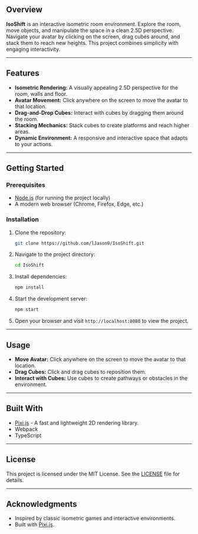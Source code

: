 ## Overview  
**IsoShift** is an interactive isometric room environment. Explore the room, move objects, and manipulate the space in a clean 2.5D perspective. Navigate your avatar by clicking on the screen, drag cubes around, and stack them to reach new heights. This project combines simplicity with engaging interactivity.

---

## Features  
- **Isometric Rendering:** A visually appealing 2.5D perspective for the room, walls and floor.  
- **Avatar Movement:** Click anywhere on the screen to move the avatar to that location.  
- **Drag-and-Drop Cubes:** Interact with cubes by dragging them around the room.  
- **Stacking Mechanics:** Stack cubes to create platforms and reach higher areas.  
- **Dynamic Environment:** A responsive and interactive space that adapts to your actions.  

---

## Getting Started  

### Prerequisites  
- [Node.js](https://nodejs.org/) (for running the project locally)  
- A modern web browser (Chrome, Firefox, Edge, etc.)  

### Installation  
1. Clone the repository:  
   ```bash  
   git clone https://github.com/lJason9/IsoShift.git  
   ```  
2. Navigate to the project directory:  
   ```bash  
   cd IsoShift  
   ```  
3. Install dependencies:  
   ```bash  
   npm install  
   ```  
4. Start the development server:  
   ```bash  
   npm start  
   ```  
5. Open your browser and visit `http://localhost:8080` to view the project.  

---

## Usage  
- **Move Avatar:** Click anywhere on the screen to move the avatar to that location.  
- **Drag Cubes:** Click and drag cubes to reposition them.  
- **Interact with Cubes:** Use cubes to create pathways or obstacles in the environment.

---

## Built With  
- [Pixi.js](https://pixijs.com/) - A fast and lightweight 2D rendering library.  
- Webpack
- TypeScript

---

## License  
This project is licensed under the MIT License. See the [LICENSE](LICENSE) file for details.  

---

## Acknowledgments  
- Inspired by classic isometric games and interactive environments.  
- Built with [Pixi.js](https://pixijs.com/).  
